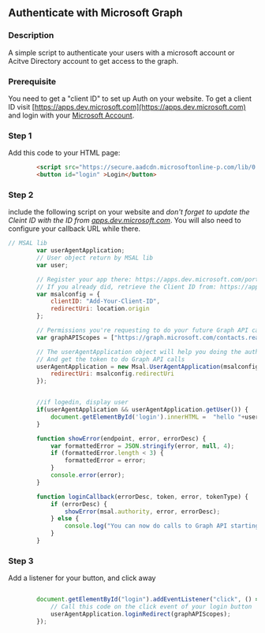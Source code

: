 <div id="headerDiv">

## Authenticate with Microsoft Graph 

</div>

<div id="contentContainer">
<div id="leftSide">
  
### Description
A simple script to authenticate your users with a microsoft account or Acitve Directory account to get access to the graph.

### Prerequisite
You need to get a "client ID" to set up Auth on your website. To get a client ID visit [https://apps.dev.microsoft.com](https://apps.dev.microsoft.com) and login with your [Microsoft Account](https://login.live.com/).



</div>

<div id="rightSide">

### Step 1

Add this code to your HTML page: 

<div class="codeBlockHeader">
  <copy-button codeurl="https://raw.githubusercontent.com/pwa-builder/pwabuilder-snippits/master/src/graphAuth/graphAuth.html">
  </copy-button>
</div>

<div class="codeBlock">
 
```html
        <script src="https://secure.aadcdn.microsoftonline-p.com/lib/0.2.3/js/msal.js"></script>
        <button id="login" >Login</button>
```

</div>

 
### Step 2

include the following script on your website and *don't forget to update the Cleint ID with the ID from [apps.dev.microsoft.com](https://apps.dev.microsoft.com)*.  You will also need to configure your callback URL while there.

<div class="codeBlockHeader">
  
   <copy-button codeurl="https://raw.githubusercontent.com/pwa-builder/pwabuilder-snippits/master/src/graphAuth/graphAuth.js">
  </copy-button>
  
</div>

<div class="codeBlock">
  
```javascript
// MSAL lib
        var userAgentApplication;
        // User object return by MSAL lib
        var user;

        // Register your app there: https://apps.dev.microsoft.com/portal/register-app & add a web platform to get a Client ID
        // If you already did, retrieve the Client ID from: https://apps.dev.microsoft.com/#/appList
        var msalconfig = {
            clientID: "Add-Your-Client-ID",
            redirectUri: location.origin
        };

        // Permissions you're requesting to do your future Graph API calls
        var graphAPIScopes = ["https://graph.microsoft.com/contacts.read", "https://graph.microsoft.com/user.read", "https://graph.microsoft.com/sites.readwrite.all"];

        // The userAgentApplication object will help you doing the authentication job
        // And get the token to do Graph API calls
        userAgentApplication = new Msal.UserAgentApplication(msalconfig.clientID, null, loginCallback, {
            redirectUri: msalconfig.redirectUri
        });


        //if logedin, display user
        if(userAgentApplication && userAgentApplication.getUser()) {
            document.getElementById('login').innerHTML =  "hello "+userAgentApplication.getUser().name;
        }

        function showError(endpoint, error, errorDesc) {
            var formattedError = JSON.stringify(error, null, 4);
            if (formattedError.length < 3) {
                formattedError = error;
            }
            console.error(error);
        }

        function loginCallback(errorDesc, token, error, tokenType) {
            if (errorDesc) {
                showError(msal.authority, error, errorDesc);
            } else {
                console.log("You can now do calls to Graph API starting from here.");
            }
        }

```
</div>



### Step 3

Add a listener for your button, and click away

<div class="codeBlockHeader">
  
   <copy-button codeurl="https://raw.githubusercontent.com/pwa-builder/pwabuilder-snippits/master/src/graphAuth/graphAuth.js">
  </copy-button>
  
  
</div>

<div class="codeBlock">
  
```javascript

        document.getElementById("login").addEventListener("click", () => {
            // Call this code on the click event of your login button
            userAgentApplication.loginRedirect(graphAPIScopes);   
        });

```

</div>

